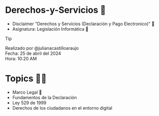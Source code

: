 # Derechos-y-Servicios 📝
* Disclaimer "Derechos y Servicios (Declaración y Pago Electronico)" 📝 
* Asignatura: Legislación Informática 📌 

> [!TIP]
> Realizado por @julianacastilloaraujo <br>
> Fecha: 25 de abril del 2024 <br>
> Hora: 10:20 AM <br>

# Topics 👩‍💻
* Marco Legal 📒
* Fundamentos de la Declaración
* Ley 529 de 1999
* Derechos de los ciudadanos en el entorno digital

